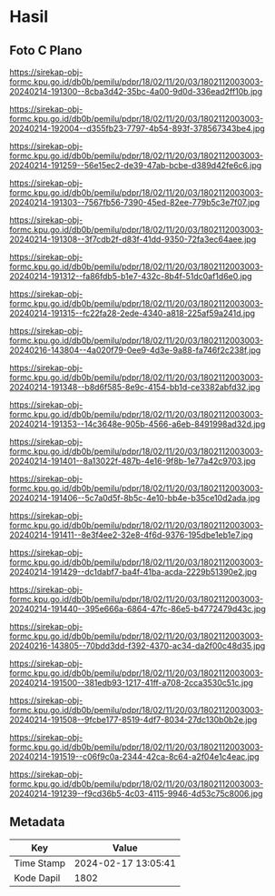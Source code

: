# Hasil

## Foto C Plano

https://sirekap-obj-formc.kpu.go.id/db0b/pemilu/pdpr/18/02/11/20/03/1802112003003-20240214-191300--8cba3d42-35bc-4a00-9d0d-336ead2ff10b.jpg

https://sirekap-obj-formc.kpu.go.id/db0b/pemilu/pdpr/18/02/11/20/03/1802112003003-20240214-192004--d355fb23-7797-4b54-893f-378567343be4.jpg

https://sirekap-obj-formc.kpu.go.id/db0b/pemilu/pdpr/18/02/11/20/03/1802112003003-20240214-191259--56e15ec2-de39-47ab-bcbe-d389d42fe6c6.jpg

https://sirekap-obj-formc.kpu.go.id/db0b/pemilu/pdpr/18/02/11/20/03/1802112003003-20240214-191303--7567fb56-7390-45ed-82ee-779b5c3e7f07.jpg

https://sirekap-obj-formc.kpu.go.id/db0b/pemilu/pdpr/18/02/11/20/03/1802112003003-20240214-191308--3f7cdb2f-d83f-41dd-9350-72fa3ec64aee.jpg

https://sirekap-obj-formc.kpu.go.id/db0b/pemilu/pdpr/18/02/11/20/03/1802112003003-20240214-191312--fa86fdb5-b1e7-432c-8b4f-51dc0af1d6e0.jpg

https://sirekap-obj-formc.kpu.go.id/db0b/pemilu/pdpr/18/02/11/20/03/1802112003003-20240214-191315--fc22fa28-2ede-4340-a818-225af59a241d.jpg

https://sirekap-obj-formc.kpu.go.id/db0b/pemilu/pdpr/18/02/11/20/03/1802112003003-20240216-143804--4a020f79-0ee9-4d3e-9a88-fa746f2c238f.jpg

https://sirekap-obj-formc.kpu.go.id/db0b/pemilu/pdpr/18/02/11/20/03/1802112003003-20240214-191348--b8d6f585-8e9c-4154-bb1d-ce3382abfd32.jpg

https://sirekap-obj-formc.kpu.go.id/db0b/pemilu/pdpr/18/02/11/20/03/1802112003003-20240214-191353--14c3648e-905b-4566-a6eb-8491998ad32d.jpg

https://sirekap-obj-formc.kpu.go.id/db0b/pemilu/pdpr/18/02/11/20/03/1802112003003-20240214-191401--8a13022f-487b-4e16-9f8b-1e77a42c9703.jpg

https://sirekap-obj-formc.kpu.go.id/db0b/pemilu/pdpr/18/02/11/20/03/1802112003003-20240214-191406--5c7a0d5f-8b5c-4e10-bb4e-b35ce10d2ada.jpg

https://sirekap-obj-formc.kpu.go.id/db0b/pemilu/pdpr/18/02/11/20/03/1802112003003-20240214-191411--8e3f4ee2-32e8-4f6d-9376-195dbe1eb1e7.jpg

https://sirekap-obj-formc.kpu.go.id/db0b/pemilu/pdpr/18/02/11/20/03/1802112003003-20240214-191429--dc1dabf7-ba4f-41ba-acda-2229b51390e2.jpg

https://sirekap-obj-formc.kpu.go.id/db0b/pemilu/pdpr/18/02/11/20/03/1802112003003-20240214-191440--395e666a-6864-47fc-86e5-b4772479d43c.jpg

https://sirekap-obj-formc.kpu.go.id/db0b/pemilu/pdpr/18/02/11/20/03/1802112003003-20240216-143805--70bdd3dd-f392-4370-ac34-da2f00c48d35.jpg

https://sirekap-obj-formc.kpu.go.id/db0b/pemilu/pdpr/18/02/11/20/03/1802112003003-20240214-191500--381edb93-1217-41ff-a708-2cca3530c51c.jpg

https://sirekap-obj-formc.kpu.go.id/db0b/pemilu/pdpr/18/02/11/20/03/1802112003003-20240214-191508--9fcbe177-8519-4df7-8034-27dc130b0b2e.jpg

https://sirekap-obj-formc.kpu.go.id/db0b/pemilu/pdpr/18/02/11/20/03/1802112003003-20240214-191519--c06f9c0a-2344-42ca-8c64-a2f04e1c4eac.jpg

https://sirekap-obj-formc.kpu.go.id/db0b/pemilu/pdpr/18/02/11/20/03/1802112003003-20240214-191239--f9cd36b5-4c03-4115-9946-4d53c75c8006.jpg


## Metadata

| Key        | Value               |
| ---------- | ------------------- |
| Time Stamp | 2024-02-17 13:05:41 |
| Kode Dapil | 1802                |




